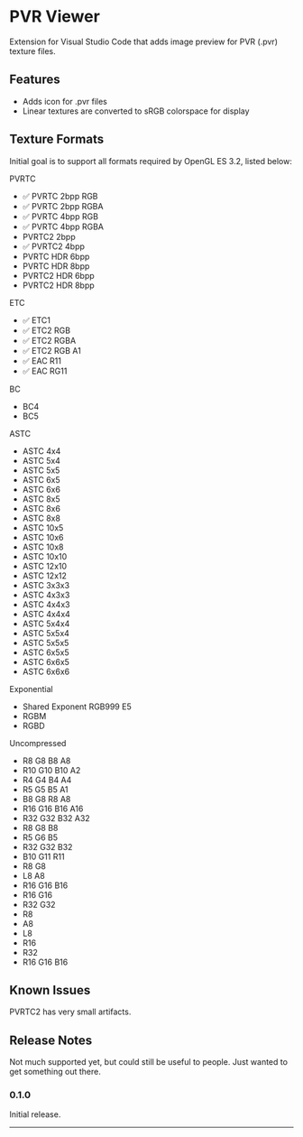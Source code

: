 # PVR Viewer

Extension for Visual Studio Code that adds image preview for PVR (.pvr) texture files.

## Features

* Adds icon for .pvr files
* Linear textures are converted to sRGB colorspace for display

## Texture Formats

Initial goal is to support all formats required by OpenGL ES 3.2, listed below:

PVRTC

* ✅ PVRTC 2bpp RGB
* ✅ PVRTC 2bpp RGBA
* ✅ PVRTC 4bpp RGB
* ✅ PVRTC 4bpp RGBA
* PVRTC2 2bpp
* ✅ PVRTC2 4bpp
* PVRTC HDR 6bpp
* PVRTC HDR 8bpp
* PVRTC2 HDR 6bpp
* PVRTC2 HDR 8bpp

ETC

* ✅ ETC1
* ✅ ETC2 RGB
* ✅ ETC2 RGBA
* ✅ ETC2 RGB A1
* ✅ EAC R11
* ✅ EAC RG11

BC

* BC4
* BC5

ASTC

* ASTC 4x4
* ASTC 5x4
* ASTC 5x5
* ASTC 6x5
* ASTC 6x6
* ASTC 8x5
* ASTC 8x6
* ASTC 8x8
* ASTC 10x5
* ASTC 10x6
* ASTC 10x8
* ASTC 10x10
* ASTC 12x10
* ASTC 12x12
* ASTC 3x3x3
* ASTC 4x3x3
* ASTC 4x4x3
* ASTC 4x4x4
* ASTC 5x4x4
* ASTC 5x5x4
* ASTC 5x5x5
* ASTC 6x5x5
* ASTC 6x6x5
* ASTC 6x6x6

Exponential

* Shared Exponent RGB999 E5
* RGBM
* RGBD

Uncompressed

* R8 G8 B8 A8
* R10 G10 B10 A2
* R4 G4 B4 A4
* R5 G5 B5 A1
* B8 G8 R8 A8
* R16 G16 B16 A16
* R32 G32 B32 A32
* R8 G8 B8
* R5 G6 B5
* R32 G32 B32
* B10 G11 R11
* R8 G8
* L8 A8
* R16 G16 B16
* R16 G16
* R32 G32
* R8
* A8
* L8
* R16
* R32
* R16 G16 B16

## Known Issues

PVRTC2 has very small artifacts.

## Release Notes

Not much supported yet, but could still be useful to people. Just wanted to get something out there.

### 0.1.0

Initial release.

---

